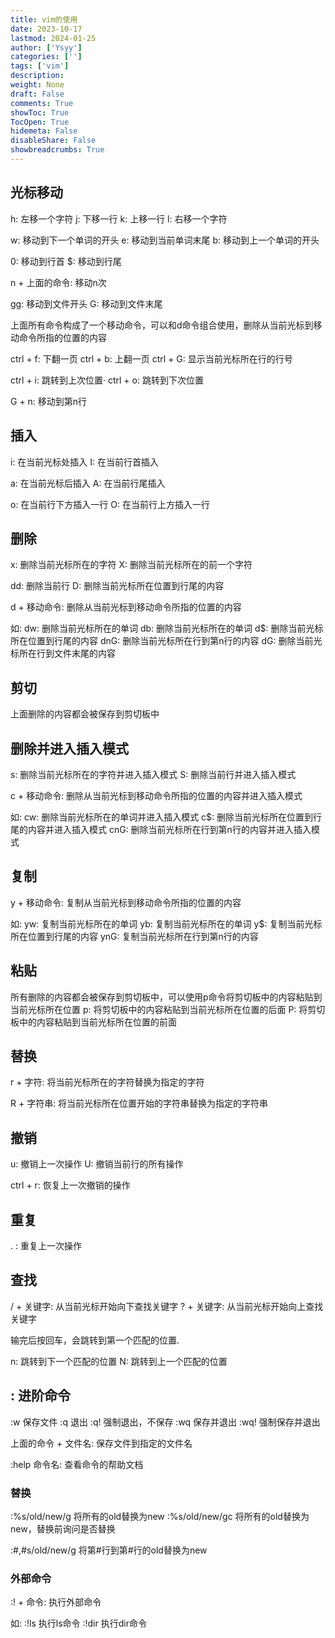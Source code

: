 ```yaml
---
title: vim的使用
date: 2023-10-17
lastmod: 2024-01-25
author: ['Ysyy']
categories: ['']
tags: ['vim']
description: 
weight: None
draft: False
comments: True
showToc: True
TocOpen: True
hidemeta: False
disableShare: False
showbreadcrumbs: True
---
```

## 光标移动

h: 左移一个字符
j: 下移一行
k: 上移一行
l: 右移一个字符

w: 移动到下一个单词的开头
e: 移动到当前单词末尾
b: 移动到上一个单词的开头

0: 移动到行首
$: 移动到行尾

n + 上面的命令: 移动n次

gg: 移动到文件开头
G: 移动到文件末尾

上面所有命令构成了一个移动命令，可以和d命令组合使用，删除从当前光标到移动命令所指的位置的内容

ctrl + f: 下翻一页
ctrl + b: 上翻一页
ctrl + G: 显示当前光标所在行的行号

ctrl + i: 跳转到上次位置·
ctrl + o: 跳转到下次位置

G + n: 移动到第n行

## 插入

i: 在当前光标处插入
I: 在当前行首插入

a: 在当前光标后插入
A: 在当前行尾插入

o: 在当前行下方插入一行
O: 在当前行上方插入一行

## 删除

x: 删除当前光标所在的字符
X: 删除当前光标所在的前一个字符

dd: 删除当前行
D: 删除当前光标所在位置到行尾的内容

d + 移动命令: 删除从当前光标到移动命令所指的位置的内容

如:
dw: 删除当前光标所在的单词
db: 删除当前光标所在的单词
d$: 删除当前光标所在位置到行尾的内容
dnG: 删除当前光标所在行到第n行的内容
dG: 删除当前光标所在行到文件末尾的内容

## 剪切

上面删除的内容都会被保存到剪切板中

## 删除并进入插入模式

s: 删除当前光标所在的字符并进入插入模式
S: 删除当前行并进入插入模式

c + 移动命令: 删除从当前光标到移动命令所指的位置的内容并进入插入模式

如:
cw: 删除当前光标所在的单词并进入插入模式
c$: 删除当前光标所在位置到行尾的内容并进入插入模式
cnG: 删除当前光标所在行到第n行的内容并进入插入模式

## 复制

y + 移动命令: 复制从当前光标到移动命令所指的位置的内容

如:
yw: 复制当前光标所在的单词
yb: 复制当前光标所在的单词
y$: 复制当前光标所在位置到行尾的内容
ynG: 复制当前光标所在行到第n行的内容

## 粘贴

所有删除的内容都会被保存到剪切板中，可以使用p命令将剪切板中的内容粘贴到当前光标所在位置
p: 将剪切板中的内容粘贴到当前光标所在位置的后面
P: 将剪切板中的内容粘贴到当前光标所在位置的前面

## 替换

r + 字符: 将当前光标所在的字符替换为指定的字符

R + 字符串: 将当前光标所在位置开始的字符串替换为指定的字符串

## 撤销

u: 撤销上一次操作
U: 撤销当前行的所有操作

ctrl + r: 恢复上一次撤销的操作

## 重复

. : 重复上一次操作

## 查找

/ + 关键字: 从当前光标开始向下查找关键字
? + 关键字: 从当前光标开始向上查找关键字

输完后按回车，会跳转到第一个匹配的位置.

n: 跳转到下一个匹配的位置
N: 跳转到上一个匹配的位置

## : 进阶命令

:w 保存文件
:q 退出
:q! 强制退出，不保存
:wq 保存并退出
:wq! 强制保存并退出

上面的命令 + 文件名: 保存文件到指定的文件名

:help 命令名: 查看命令的帮助文档

### 替换

:%s/old/new/g 将所有的old替换为new
:%s/old/new/gc 将所有的old替换为new，替换前询问是否替换

:#,#s/old/new/g 将第#行到第#行的old替换为new

### 外部命令

:! + 命令: 执行外部命令

如:
:!ls 执行ls命令
:!dir 执行dir命令